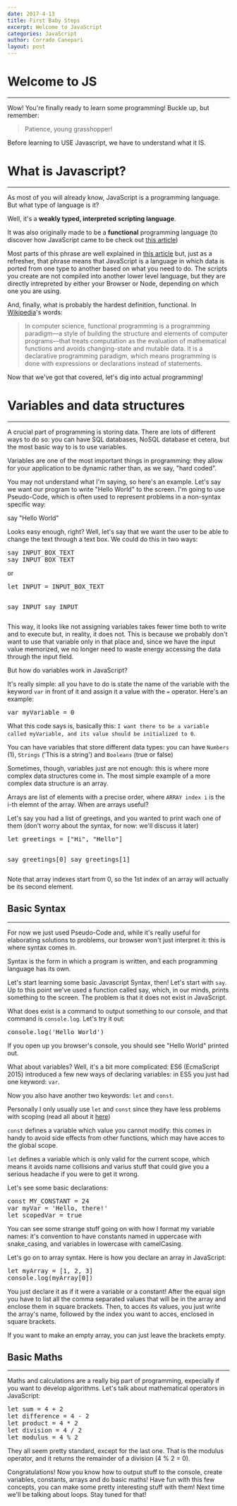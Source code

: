 ```yaml
---
date: 2017-4-13
title: First Baby Steps
excerpt: Welcome to JavaScript
categories: JavaScript
author: Corrado Canepari
layout: post
---
```


# Welcome to JS

---

Wow! You're finally ready to learn some programming! Buckle up, but remember:

> Patience, young grasshopper!

Before learning to USE Javascript, we have to understand what it IS.

# What is Javascript?

---

As most of you will already know, JavaScript is a programming language. But what type of language is it?

Well, it's a **weakly typed, interpreted scripting language**.

It was also originally made to be a **functional** programming language (to discover how JavaScript came to be check out [this article](https://codinghobby.github.io/history/2017/03/25/js-history.html))

Most parts of this phrase are well explained in [this article](https://codinghobby.github.io/helloworld/2017/03/23/hw-1.html) but, just as a refresher, that phrase means that JavaScript is a language in which data is ported 
from one type to another based on what you need to do. The scripts you create are not compiled into another lower level language, but they are directly intrepreted by either your Browser or Node, depending on which one you are using.

And, finally, what is probably the hardest definition, functional. In [Wikipedia](https://en.wikipedia.org/wiki/Functional_programming)'s words:

> In computer science, functional programming is a programming paradigm—a style of building the structure and elements of computer programs—that treats computation 
> as the evaluation of mathematical functions and avoids changing-state and mutable data. It is a declarative programming paradigm, which means programming is done with expressions or declarations instead of statements.

Now that we've got that covered, let's dig into actual programming!


# Variables and data structures

---

A crucial part of programming is storing data. There are lots of different ways to do so: you can have SQL databases, NoSQL database et cetera, but the most basic way to is to use variables.

Variables are one of the most important things in programming: they allow for your application to be dynamic rather than, as we say, "hard coded".

You may not understand what I'm saying, so here's an example. Let's say we want our program to write "Hello World" to the screen. I'm going to use Pseudo-Code, which is often used to represent problems in a non-syntax specific way:

<div class="multiline"
<pre>say "Hello World"</pre>
</div>

Looks easy enough, right? Well, let's say that we want the user to be able to change the text through a text box. We could do this in two ways:

<div class="multiline">
<pre>
say INPUT_BOX_TEXT
say INPUT_BOX_TEXT
</pre>
</div> or

<div class="multiline">
<pre>
let INPUT = INPUT_BOX_TEXT

say INPUT
say INPUT
</pre>
</div>

This way, it looks like not assigning variables takes fewer time both to write and to execute but, in reality, it does not.
This is because we probably don't want to use that variable only in that place and, since we have the input value memorized, we no longer need to waste energy accessing the data through the input field.

But how do variables work in JavaScript?

It's really simple: all you have to do is state the name of the variable with the keyword `var` in front of it and assign it a value with the `=` operator. Here's an example:

<div class='multiline'>
<pre>
var myVariable = 0
</pre>
</div>

What this code says is, basically this: `I want there to be a variable called myVariable, and its value should be initialized to 0`.

You can have variables that store different data types: you can have `Numbers` (1), `Strings` ('This is a string') and `Booleans` (true or false)

Sometimes, though, variables just are not enough: this is where more complex data structures come in. The most simple example of a more complex data structure is an array.

Arrays are list of elements with a precise order, where `ARRAY index i` is the i-th elemnt of the array. When are arrays useful?

Let's say you had a list of greetings, and you wanted to print wach one of them (don't worry about the syntax, for now: we'll discuss it later)

<div class="multiline">
<pre>
let greetings = ["Hi", "Hello"]

say greetings[0]
say greetings[1]
</pre>
</div>

Note that array indexes start from 0, so the 1st index of an array will actually be its second element.

## Basic Syntax

---

For now we just used Pseudo-Code and, while it's really useful for elaborating solutions to problems, our browser won't just interpret it: this is where syntax comes in.

Syntax is the form in which a program is written, and each programming language has its own.

Let's start learning some basic Javascript Syntax, then! Let's start with `say`. Up to this point we've used a function called say, which, in our minds, prints something to the screen. The problem is that it does not exist in JavaScript. 

What does exist is a command to output something to our console, and that command is `console.log`. Let's try it out:

<div class='multiline'>
<pre>
console.log('Hello World')
</pre>
</div>

If you open up you browser's console, you should see "Hello World" printed out.

What about variables? Well, it's a bit more complicated: ES6 (EcmaScript 2015) introduced a few new ways of declaring variables: in ES5 you just had one keyword: `var`.

Now you also have another two keywords: `let` and `const`.

Personally I only usually use `let` and `const` since they have less problems with scoping (read all about it [here](https://medium.com/javascript-scene/javascript-es6-var-let-or-const-ba58b8dcde75))

`const` defines a variable which value you cannot modify: this comes in handy to avoid side effects from other functions, which may have acces to the global scope.

`let` defines a variable which is only valid for the current scope, which means it avoids name collisions and varius stuff that could give you a serious headache if you were to get it wrong.

Let's see some basic declarations:

<div class='multiline'>
<pre>
const MY_CONSTANT = 24
var myVar = 'Hello, there!'
let scopedVar = true
</pre>
</div>

You can see some strange stuff going on with how I format my variable names: it's convention to have constants named in uppercase with snake_casing, and variables in lowercase with camelCasing.

Let's go on to array syntax. Here is how you declare an array in JavaScript: 

<div class="multiline">
<pre>
let myArray = [1, 2, 3]
console.log(myArray[0])
</pre>
</div>

You just declare it as if it were a variable or a constant! After the equal sign you have to list all the comma separated values that will be in the array and enclose them in square brackets. Then, to acces its values, you just write the array's name, followed by the index you want to acces, enclosed in square brackets.

If you want to make an empty array, you can just leave the brackets empty.

## Basic Maths

---

Maths and calculations are a really big part of programming, expecially if you want to develop algorithms. Let's talk about mathematical operators in JavaScript:

<div class='multiline'>
<pre>
let sum = 4 + 2
let difference = 4 - 2
let product = 4 * 2
let division = 4 / 2
let modulus = 4 % 2
</pre>
</div>

They all seem pretty standard, except for the last one. That is the modulus operator, and it returns the remainder of a division (4 % 2 = 0).


Congratulations! Now you know how to output stuff to the console, create variables, constants, arrays and do basic maths! Have fun with this few concepts, you can make some pretty interesting stuff with them! Next time
we'll be talking about loops. Stay tuned for that!